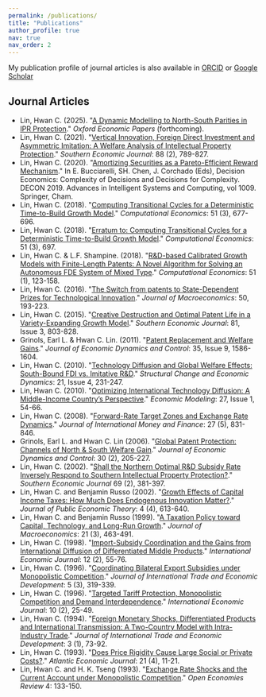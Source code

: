```yaml
---
permalink: /publications/
title: "Publications"
author_profile: true
nav: true
nav_order: 2
---
```


My publication profile of journal articles is also available in [ORCID](https://orcid.org/0000-0002-9983-8078) or [Google Scholar](https://scholar.google.com/citations?user=u9C67bMAAAAJ&hl=en)

## Journal Articles

* Lin, Hwan C. (2025). "[A Dynamic Modelling to North-South Parities in IPR Protection](https://doi.org/10.1093/oep/gpaf024
)." *Oxford Economic Papers* (forthcoming).
* Lin, Hwan C. (2021). "[Vertical Innovation, Foreign Direct Investment and Asymmetric Imitation: A Welfare Analysis of Intellectual Property Protection](https://doi.org/10.1002/soej.12533)." *Southern Economic Journal*: 88 (2), 789-827.
* Lin, Hwan C. (2020). "[Amortizing Securities as a Pareto-Efficient Reward Mechanism](https://doi.org/10.1007/978-3-030-38227-8_25)." In E. Bucciarelli, SH. Chen, J. Corchado (Eds), Decision Economics: Complexity of Decisions and Decisions for Complexity. DECON 2019. Advances in Intelligent Systems and Computing, vol 1009. Springer, Cham.
* Lin, Hwan C. (2018). "[Computing Transitional Cycles for a Deterministic Time-to-Build Growth Model](https://doi.org/10.1007/s10614-016-9633-9)." *Computational Economics*: 51 (3), 677-696.
* Lin, Hwan C. (2018). "[Erratum to: Computing Transitional Cycles for a Deterministic Time-to-Build Growth Model](https://doi.org/10.1007/s10614-017-9710-8)." *Computational Economics*: 51 (3), 697.
* Lin, Hwan C. & L.F. Shampine. (2018). "[R&D-based Calibrated Growth Models with Finite-Length Patents: A Novel Algorithm for Solving an Autonomous FDE System of Mixed Type](https://doi.org/10.1007/s10614-016-9597-9)." *Computational Economics*: 51 (1), 123-158.
* Lin, Hwan C. (2016). "[The Switch from patents to State-Dependent Prizes for Technological Innovation](https://doi.org/10.1016/j.jmacro.2016.09.007)." *Journal of Macroeconomics*: 50, 193-223.
* Lin, Hwan C. (2015). "[Creative Destruction and Optimal Patent Life in a Variety-Expanding Growth Model](https://doi.org/10.4284/0038-4038-2013.078)."  *Southern Economic Journal*: 81, Issue 3, 803-828.
* Grinols, Earl L. & Hwan C. Lin. (2011). "[Patent Replacement and Welfare Gains](https://doi.org/10.1016/j.jedc.2011.04.010)." *Journal of Economic Dynamics and Control*: 35, Issue 9, 1586-1604.
* Lin, Hwan C. (2010). "[Technology Diffusion and Global Welfare Effects: South-Bound FDI vs. Imitative R&D](https://doi.org/10.1016/j.strueco.2010.08.001)."  *Structural Change and Economic Dynamics*: 21, Issue 4, 231-247.
* Lin, Hwan C. (2010). "[Optimizing International Technology Diffusion: A Middle-Income Country’s Perspective](https://doi.org/10.1016/j.econmod.2009.07.023)." *Economic Modeling*: 27, Issue 1, 54-66.
* Lin, Hwan C. (2008). "[Forward-Rate Target Zones and Exchange Rate Dynamics](https://doi.org/10.1016/j.jimonfin.2008.02.009)." *Journal of International Money and Finance*: 27 (5), 831-846.
* Grinols, Earl L. and Hwan C. Lin (2006). "[Global Patent Protection: Channels of North & South Welfare Gain](https://doi.org/10.1016/j.jedc.2004.12.003)."  *Journal of Economic Dynamics and Control*: 30 (2), 205-227.
* Lin, Hwan C. (2002). "[Shall the Northern Optimal R&D Subsidy Rate Inversely Respond to Southern Intellectual Property Protection?](https://doi.org/10.2307/1061678)." *Southern Economic Journal* 69 (2), 381-397.
* Lin, Hwan C. and Benjamin Russo (2002).  "[Growth Effects of Capital Income Taxes: How Much Does Endogenous Innovation Matter?](https://doi.org/10.1111/1097-3923.00112)." *Journal of Public Economic Theory*: 4 (4), 613-640.
* Lin, Hwan C. and Benjamin Russo (1999).  "[A Taxation Policy toward Capital, Technology, and Long-Run Growth](https://doi.org/10.1016/S0164-0704(99)00112-3)."  *Journal of Macroeconomics*: 21 (3), 463-491.
* Lin, Hwan C. (1998). "[Import-Subsidy Coordination and the Gains from International Diffusion of Differentiated Middle Products](https://www.tandfonline.com/doi/abs/10.1080/10168739800000013)." *International Economic Journal*: 12 (2), 55-76.
* Lin, Hwan C. (1996).  "[Coordinating Bilateral Export Subsidies under Monopolistic Competition](https://doi.org/10.1080/09638199600000018)." *Journal of International Trade and Economic Development*: 5 (3), 319-339.
* Lin, Hwan C. (1996).  "[Targeted Tariff Protection, Monopolistic Competition and Demand Interdependence](https://www.tandfonline.com/doi/abs/10.1080/10168739600000018)."  *International Economic Journal*: 10 (2), 25-49.
* Lin, Hwan C. (1994).  "[Foreign Monetary Shocks, Differentiated Products and International Transmission: A Two-Country Model with Intra-Industry Trade](https://doi.org/10.1080/09638199400000005)."  *Journal of International Trade and Economic Development*: 3 (1), 73-92.
* Lin, Hwan C. (1993).  "[Does Price Rigidity Cause Large Social or Private Costs?](https://doi.org/10.1007/BF02302325)." *Atlantic Economic Journal*: 21 (4), 11-21.
* Lin, Hwan C.  and H. K. Tseng (1993). "[Exchange Rate Shocks and the Current Account under Monopolistic Competition](https://doi.org/10.1007/BF01000516)."  *Open Economies Review* 4: 133-150.

